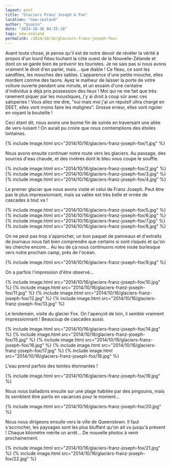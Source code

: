 ```yaml
---
layout: post
title: "Glaciers Franz Joseph & Fox"
location: "new-zealand"
author: "gsavin"
date: "2014-10-16 04:25:18"
tags: new-zealand
permalink: /2014/10/16/glaciers-franz-joseph-fox/
---
```

Avant toute chose, je pense qu'il est de notre devoir de révéler la vérité à propos d'un lourd fléau touhant la côte ouest de la Nouvelle-Zélande et dont on se garde bien de prévenir les touristes. Je ne sais pas si nous avons vraiment le droit d'en parler, mais... que diable ! Ce fléau, ce sont les sandflies, les mouches des sables. L'apparence d'une petite mouche, elles mordent comme des taons. Ayez le malheur de laisser la porte de votre voiture ouverte pendant une minute, et un essaim d'une centaine d'individus à déjà pris possession des lieux ! Moi qui ne me fait que très rarement piquer par les moustiques, j'y ai droit à coup sûr avec ces saloperies ! Vous allez me dire, "oui mais moi j'ai un répulsif ultra chargé en DEET, elles vont moins faire les malignes". Grosse erreur, elles vont rigoler en voyant la bouteille !

Ceci étant dit, nous avons une bonne fin de soirée en traversant une allée de vers-luisant ! On aurait pu croire que nous comtemplions des étoiles lontaines.

{% include image.html src="2014/10/16/glaciers-franz-joseph-fox/1.jpg" %}

Nous avons ensuite continuer notre route vers les glaciers. Au passage, des sources d'eau chaude, et des rivières dont le bleu vous coupe le souffle.

{% include image.html src="2014/10/16/glaciers-franz-joseph-fox/2.jpg" %}
{% include image.html src="2014/10/16/glaciers-franz-joseph-fox/3.jpg" %}
{% include image.html src="2014/10/16/glaciers-franz-joseph-fox/4.jpg" %}

Le premer glacier que nous avons visité et celui de Franz Joseph. Peut être pas le plus impressionnant, mais sa vallée est très belle et ornée de cascades à tout va !

{% include image.html src="2014/10/16/glaciers-franz-joseph-fox/5.jpg" %}
{% include image.html src="2014/10/16/glaciers-franz-joseph-fox/6.jpg" %}
{% include image.html src="2014/10/16/glaciers-franz-joseph-fox/7.jpg" %}
{% include image.html src="2014/10/16/glaciers-franz-joseph-fox/8.jpg" %}

On ne peut pas trop s'approcher, un bon paquet de panneaux et d'extraits de journaux nous fait bien comprendre que certains si sont risqués et qu'on les cherche encore... Au leu de ça nous continuons notre route burlesque vers notre prochain camp, près de l'océan.

{% include image.html src="2014/10/16/glaciers-franz-joseph-fox/9.jpg" %}

On a parfois l'impression d'être observé...

{% include image.html src="2014/10/16/glaciers-franz-joseph-fox/10.jpg" %}
{% include image.html src="2014/10/16/glaciers-franz-joseph-fox/11.jpg" %}
{% include image.html src="2014/10/16/glaciers-franz-joseph-fox/12.jpg" %}
{% include image.html src="2014/10/16/glaciers-franz-joseph-fox/13.jpg" %}

Le lendemain, visite du glacier Fox. On l'aperçoit de loin, il semble vraiment impressionnant ! Beaucoup de cascades aussi.

{% include image.html src="2014/10/16/glaciers-franz-joseph-fox/14.jpg" %}
{% include image.html src="2014/10/16/glaciers-franz-joseph-fox/15.jpg" %}
{% include image.html src="2014/10/16/glaciers-franz-joseph-fox/16.jpg" %}
{% include image.html src="2014/10/16/glaciers-franz-joseph-fox/17.jpg" %}
{% include image.html src="2014/10/16/glaciers-franz-joseph-fox/18.jpg" %}

L'eau prend parfois des teintes étonnantes !

{% include image.html src="2014/10/16/glaciers-franz-joseph-fox/19.jpg" %}

Nous nous balladons ensuite sur une plage habitée par des pingouins, mais ils semblent être partis en vacances pour le moment...

{% include image.html src="2014/10/16/glaciers-franz-joseph-fox/20.jpg" %}

Nous nous dirigeons ensuite vers la ville de Queenstown. Il faut s'accrocher, les paysages sont les plus bluffant qu'on ait vu jusqu'à présent ! Chaque kilomètre mérite un arrêt... De nouvelle photos à venir prochainement.

{% include image.html src="2014/10/16/glaciers-franz-joseph-fox/21.jpg" %}
{% include image.html src="2014/10/16/glaciers-franz-joseph-fox/22.jpg" %}
